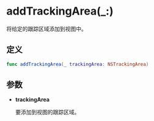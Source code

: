 # addTrackingArea(_:)

将给定的跟踪区域添加到视图中。

## 定义

```swift
func addTrackingArea(_ trackingArea: NSTrackingArea)
```

## 参数

* **trackingArea**

    要添加到视图的跟踪区域。